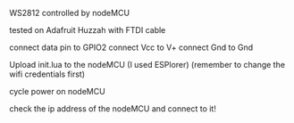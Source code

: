 WS2812 controlled by nodeMCU

tested on Adafruit Huzzah with FTDI cable

connect data pin to GPIO2
connect Vcc to V+
connect Gnd to Gnd

Upload init.lua to the nodeMCU (I used ESPlorer)
(remember to change the wifi credentials first)

cycle power on nodeMCU

check the ip address of the nodeMCU and connect to it!

